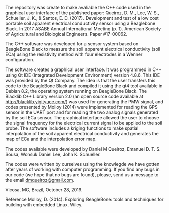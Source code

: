 The repository was create to make avaliable the C++ code used in the graphical user interface of the published paper: Queiroz, D. M., Lee, W. S., Schueller, J. K., & Santos, E. D. (2017). Development and test of a low cost portable soil apparent electrical conductivity sensor using a Beaglebone Black. In 2017 ASABE Annual International Meeting (p. 1). American Society of Agricultural and Biological Engineers. Paper #17-00062.

The C++ software was developed for a sensor system based on BeagleBone Black to measure the soil apparent electrical conductivity (soil ECa) using the resistivity method with four electrodes in a Wenner configuration.

The software creates a graphical user interface. It was programmed in C++ using Qt IDE (Integrated Development Environment) version 4.8.6. This IDE was provided by the Qt Company. The idea is that the user transfers this code to the BeagleBone Black and compiled it using the qt4 tool available in Debian 8.2, the operating system running on BeagleBone Black. The Blacklib C++ Library version 2.0 (an open source code available at http://blacklib.yigityuce.com/) was used for generating the PMW signal, and codes presented by Molloy (2014) were implemented for reading the GPS sensor in the UART port and for reading the two analog signals generated by the soil ECa sensor. The graphical interface allowed the user to choose the signal frequency for the electrical current signal to be applied to the soil probe. The software includes a kriging functions to make spatial interpolation of the soil apparent electrical conductivity and generates the map of ECa and the interpolation error map.

The codes available were developed by Daniel M Queiroz, Emanuel D. T. S. Sousa, Wonsuk Daniel Lee, John K. Schueller.

The codes were written by ourselves using the knowlegde we have gotten after years of working with computer programming. If you find any bugs in our code (we hope that no bugs are found), please, send us a message to the email dmqueiroz@gmail.com.

Vicosa, MG, Brazil, October 28, 2019.

Reference Molloy, D. (2014). Exploring BeagleBone: tools and techniques for building with embedded Linux. Wiley.